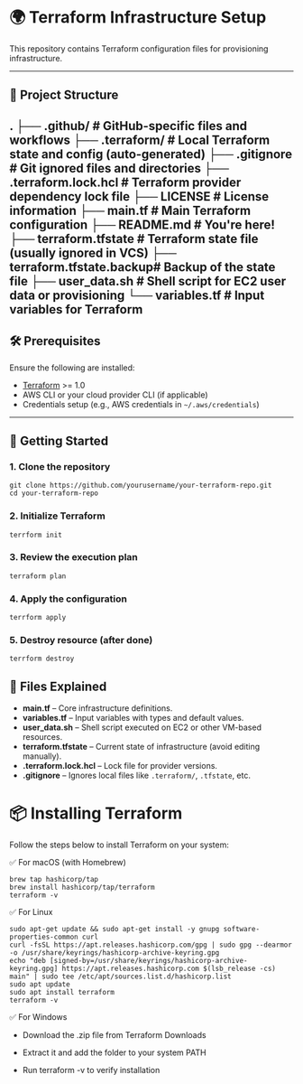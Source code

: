 # 🌍 Terraform Infrastructure Setup

This repository contains Terraform configuration files for provisioning infrastructure.

---

## 📁 Project Structure
.
├── .github/                 # GitHub-specific files and workflows
├── .terraform/              # Local Terraform state and config (auto-generated)
├── .gitignore               # Git ignored files and directories
├── .terraform.lock.hcl      # Terraform provider dependency lock file
├── LICENSE                  # License information
├── main.tf                  # Main Terraform configuration
├── README.md                # You're here!
├── terraform.tfstate        # Terraform state file (usually ignored in VCS)
├── terraform.tfstate.backup# Backup of the state file
├── user_data.sh             # Shell script for EC2 user data or provisioning
└── variables.tf             # Input variables for Terraform
---

## 🛠️ Prerequisites

Ensure the following are installed:

- [Terraform](https://developer.hashicorp.com/terraform/downloads) >= 1.0
- AWS CLI or your cloud provider CLI (if applicable)
- Credentials setup (e.g., AWS credentials in `~/.aws/credentials`)

---

## 🚀 Getting Started

### 1. Clone the repository

```
git clone https://github.com/yourusername/your-terraform-repo.git
cd your-terraform-repo
```

### 2. Initialize Terraform

```
terrform init

```

### 3. Review the execution plan 

```
terraform plan

```

### 4. Apply the configuration 

```
terrform apply

```
### 5. Destroy resource (after done)

```
terrform destroy

```

## 📄 Files Explained

- **main.tf** – Core infrastructure definitions.
- **variables.tf** – Input variables with types and default values.
- **user_data.sh** – Shell script executed on EC2 or other VM-based resources.
- **terraform.tfstate** – Current state of infrastructure (avoid editing manually).
- **.terraform.lock.hcl** – Lock file for provider versions.
- **.gitignore** – Ignores local files like `.terraform/`, `.tfstate`, etc.


# 📦 Installing Terraform

Follow the steps below to install Terraform on your system:

✅ For macOS (with Homebrew)

```
brew tap hashicorp/tap
brew install hashicorp/tap/terraform
terraform -v
```

✅ For Linux

```
sudo apt-get update && sudo apt-get install -y gnupg software-properties-common curl
curl -fsSL https://apt.releases.hashicorp.com/gpg | sudo gpg --dearmor -o /usr/share/keyrings/hashicorp-archive-keyring.gpg
echo "deb [signed-by=/usr/share/keyrings/hashicorp-archive-keyring.gpg] https://apt.releases.hashicorp.com $(lsb_release -cs) main" | sudo tee /etc/apt/sources.list.d/hashicorp.list
sudo apt update
sudo apt install terraform
terraform -v

```

✅ For Windows

- Download the .zip file from Terraform Downloads

- Extract it and add the folder to your system PATH

- Run terraform -v to verify installation
